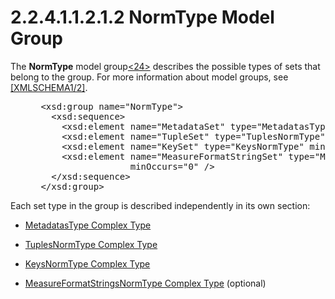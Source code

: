 <html dir="LTR" xmlns:mshelp="http://msdn.microsoft.com/mshelp" xmlns:ddue="http://ddue.schemas.microsoft.com/authoring/2003/5" xmlns:xlink="http://www.w3.org/1999/xlink" xmlns:tool="http://www.microsoft.com/tooltip">
    <head>
        <meta http-equiv="Content-Type" content="text/html; CHARSET=utf-8"></meta>
        <meta name="save" content="history"></meta>
        <title>2.2.4.1.1.2.1.2 NormType Model Group</title>
        <xml>
            <mshelp:toctitle title="2.2.4.1.1.2.1.2 NormType Model Group"></mshelp:toctitle>
            <mshelp:rltitle title="[MS-SSAS]: NormType Model Group"></mshelp:rltitle>
            <mshelp:keyword index="A" term="f728ea91-eb9a-4c66-8ef0-766d15506b98"></mshelp:keyword>
            <mshelp:attr name="DCSext.ContentType" value="open specification"></mshelp:attr>
            <mshelp:attr name="AssetID" value="f728ea91-eb9a-4c66-8ef0-766d15506b98"></mshelp:attr>
            <mshelp:attr name="TopicType" value="kbRef"></mshelp:attr>
            <mshelp:attr name="DCSext.Title" value="[MS-SSAS]: NormType Model Group" />
        </xml>
    </head>
    <body>
        <div id="header">
            <h1 class="heading">2.2.4.1.1.2.1.2 NormType Model Group</h1>
        </div>
        <div id="mainSection">
            <div id="mainBody">
                <div id="allHistory" class="saveHistory"></div>
                <div id="sectionSection0" class="section" name="collapseableSection">
                    

<p>The <b>NormType</b> model group<a id="Appendix_A_Target_24"></a><a href="b9ac4859-2662-44ca-b131-9addd8b953dc.md#Appendix_A_24" aria-label="Product behavior note 24">&lt;24&gt;</a> describes
the possible types of sets that belong to the group. For more information about
model groups, see <a href="https://go.microsoft.com/fwlink/?LinkId=90607">[XMLSCHEMA1/2]</a>.</p>

<dl>
<dd>
<div><pre> &lt;xsd:group name=&quot;NormType&quot;&gt;
   &lt;xsd:sequence&gt;
     &lt;xsd:element name=&quot;MetadataSet&quot; type=&quot;MetadatasType&quot; minOccurs=&quot;1&quot; /&gt;
     &lt;xsd:element name=&quot;TupleSet&quot; type=&quot;TuplesNormType&quot; minOccurs=&quot;1&quot; /&gt;
     &lt;xsd:element name=&quot;KeySet&quot; type=&quot;KeysNormType&quot; minOccurs=&quot;1&quot; /&gt;
     &lt;xsd:element name=&quot;MeasureFormatStringSet&quot; type=&quot;MeasureFormatStringsNormType&quot; 
                  minOccurs=&quot;0&quot; /&gt;
   &lt;/xsd:sequence&gt;
 &lt;/xsd:group&gt;
</pre></div>
</dd></dl>

<p>Each set type in the group is described independently in its
own section:</p>

<ul><li><p><span><span> 
</span></span><a href="9f00f54e-8709-479a-8044-d706ffb119ff.md">MetadatasType
Complex Type</a></p>

</li><li><p><span><span> 
</span></span><a href="bc60074a-e7fe-40cd-8138-883f24951745.md">TuplesNormType
Complex Type</a></p>

</li><li><p><span><span> 
</span></span><a href="3cf90d5f-aa50-43e3-9c5a-394c0837ad6f.md">KeysNormType
Complex Type</a></p>

</li><li><p><span><span> 
</span></span><a href="68ea8067-635e-458e-b5a7-57040e05ecbf.md">MeasureFormatStringsNormType
Complex Type</a> (optional)</p>

</li></ul>
                </div>
            </div>
        </div>
    </body>
</html>